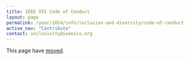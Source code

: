 ```yaml
---
title: IEEE VIS Code of Conduct
layout: page
permalink: /year/2024/info/inclusion-and-diversity/code-of-conduct
active_nav: "Contribute"
contact: inclusivity@ieeevis.org
---
```


This page have [moved](/info/inclusion/code-of-conduct).

<script>
    window.location.replace("/info/inclusion/code-of-conduct");
</script>
